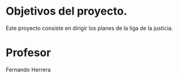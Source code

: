 # Objetivos del proyecto.

Este proyecto consiste en dirigir los planes de la liga de la justicia. 

# Profesor
Fernando Herrera
